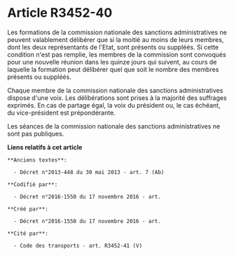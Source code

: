 # Article R3452-40

Les formations de la commission nationale des sanctions administratives ne peuvent valablement délibérer que si la moitié au
moins de leurs membres, dont les deux représentants de l'Etat, sont présents ou suppléés. Si cette condition n'est pas
remplie, les membres de la commission sont convoqués pour une nouvelle réunion dans les quinze jours qui suivent, au cours de
laquelle la formation peut délibérer quel que soit le nombre des membres présents ou suppléés.

Chaque membre de la commission nationale des sanctions administratives dispose d'une voix. Les délibérations sont prises à la
majorité des suffrages exprimés. En cas de partage égal, la voix du président ou, le cas échéant, du vice-président est
prépondérante.

Les séances de la commission nationale des sanctions administratives ne sont pas publiques.

**Liens relatifs à cet article**

	**Anciens textes**:

	  - Décret n°2013-448 du 30 mai 2013 - art. 7 (Ab)

	**Codifié par**:

	  - Décret n°2016-1550 du 17 novembre 2016 - art.

	**Créé par**:

	  - Décret n°2016-1550 du 17 novembre 2016 - art.

	**Cité par**:

	  - Code des transports - art. R3452-41 (V)
